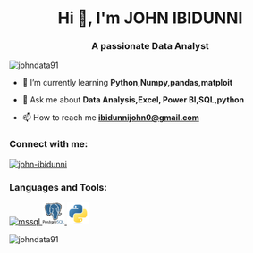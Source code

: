 <h1 align="center">Hi 👋, I'm JOHN IBIDUNNI</h1>
<h3 align="center">A passionate Data Analyst</h3>

<p align="left"> <img src="https://komarev.com/ghpvc/?username=johndata91&label=Profile%20views&color=0e75b6&style=flat" alt="johndata91" /> </p>

- 🌱 I’m currently learning **Python,Numpy,pandas,matploit**

- 💬 Ask me about **Data Analysis,Excel, Power BI,SQL,python**

- 📫 How to reach me **ibidunnijohn0@gmail.com**

<h3 align="left">Connect with me:</h3>
<p align="left">
<a href="https://linkedin.com/in/john-ibidunni" target="blank"><img align="center" src="https://raw.githubusercontent.com/rahuldkjain/github-profile-readme-generator/master/src/images/icons/Social/linked-in-alt.svg" alt="john-ibidunni" height="30" width="40" /></a>
</p>

<h3 align="left">Languages and Tools:</h3>
<p align="left"> <a href="https://www.microsoft.com/en-us/sql-server" target="_blank" rel="noreferrer"> <img src="https://www.svgrepo.com/show/303229/microsoft-sql-server-logo.svg" alt="mssql" width="40" height="40"/> </a> <a href="https://www.postgresql.org" target="_blank" rel="noreferrer"> <img src="https://raw.githubusercontent.com/devicons/devicon/master/icons/postgresql/postgresql-original-wordmark.svg" alt="postgresql" width="40" height="40"/> </a> <a href="https://www.python.org" target="_blank" rel="noreferrer"> <img src="https://raw.githubusercontent.com/devicons/devicon/master/icons/python/python-original.svg" alt="python" width="40" height="40"/> </a> </p>



<p><img align="center" src="https://github-readme-streak-stats.herokuapp.com/?user=johndata91&" alt="johndata91" /></p>


